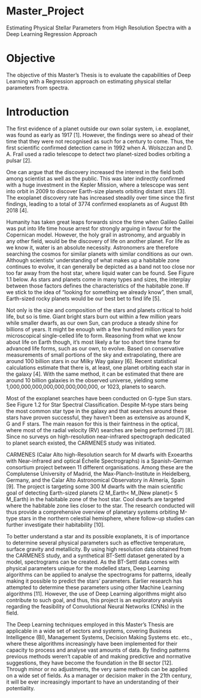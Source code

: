 # Master_Project
Estimating Physical Stellar Parameters from High Resolution Spectra with a Deep Learning Regression Approach


# Objective
The objective of this Master’s Thesis is to evaluate the capabilities of Deep Learning with a Regression approach on estimating physical stellar parameters from spectra. 

# Introduction
The first evidence of a planet outside our own solar system, i.e. exoplanet, was found as early as 1917 [1]. However, the findings were so ahead of their time that they were not recognised as such for a century to come. Thus, the first scientific confirmed detection came in 1992 when A. Wolszczan and  D. A. Frail used a radio telescope to detect two planet-sized bodies orbiting a pulsar [2]. 

One can argue that the discovery increased the interest in the field both among scientist as well as the public. This was later indirectly confirmed with a huge investment in the Kepler Mission, where a telescope was sent into orbit in 2009 to discover Earth-size planets orbiting distant stars [3]. The exoplanet discovery rate has increased steadily over time since the first findings, leading to a total of  3774 confirmed exoplanets as of August 8th 2018 [4]. 

Humanity has taken great leaps forwards since the time when Galileo Galilei was put into life time house arrest for strongly arguing in favour for the Copernican model. However, the holy grail in astronomy, and arguably in any other field, would be the discovery of life on another planet. For life as we know it, water is an absolute necessity. Astronomers are therefore searching the cosmos for similar planets with similar conditions as our own. Although scientists’ understanding of what makes up a habitable zone continues to evolve, it can generally be depicted as a band not too close nor too far away from the host star, where liquid water can be found. See Figure 1.1 below. As stars and planets come in many types and sizes, the interplay between those factors defines the characteristics of the habitable zone. If we stick to the idea of “looking for something we already know”, then small, Earth-sized rocky planets would be our best bet to find life [5]. 

Not only is the size and composition of the stars and planets critical to hold life, but so is time. Giant bright stars burn out within a few million years while smaller dwarfs, as our own Sun, can produce a steady shine for billions of years. It might be enough with a few hundred million years for microscopical single-celled life to form. Reasoning from what we know about life on Earth though, it’s most likely a far too short time frame for advanced life forms, such as our own, to evolve. 
Based on conservative measurements of small portions of the sky and extrapolating, there are around 100 billion stars in our Milky Way galaxy [6]. Recent statistical calculations estimate that there is, at least, one planet orbiting each star in the galaxy [4]. With the same method, it can be estimated that there are around 10 billion galaxies in the observed universe, yielding some 1,000,000,000,000,000,000,000,000, or 1023, planets to search.

Most of the exoplanet searches have been conducted on G-type Sun stars. See Figure 1.2 for Star Spectral Classification. Despite M-type stars being the most common star type in the galaxy and that searches around these stars have proven successful, they haven’t been as extensive as around K, G and F stars. The main reason for this is their faintness in the optical, where most of the radial velocity (RV) searches are being performed [7] [8]. Since no surveys on high-resolution near-infrared spectrograph dedicated to planet search existed, the CARMENES study was initiated. 

CARMENES (Calar Alto high-Resolution search for M dwarfs with Exoearths with Near-infrared and optical Échelle Spectrographs) is a Spanish-German consortium project between 11 different organisations. Among these are the Complutense University of Madrid, the Max-Planch-Institute in Heidelberg, Germany, and the Calar Alto Astronomical Observatory in Almería, Spain [9]. The project is targeting some 300 M dwarfs with the main scientific goal of detecting Earth-sized planets (2 M_Earth< M_(New planet)< 5 M_Earth) in the habitable zone of the host star. Cool dwarfs are targeted where the habitable zone lies closer to the star. The research conducted will thus provide a comprehensive overview of planetary systems orbiting M-type stars in the northern celestial hemisphere, where follow-up studies can further investigate their habitability [10]. 

To better understand a star and its possible exoplanets, it is of importance to determine several physical parameters such as effective temperature, surface gravity and metallicity. By using high resolution data obtained from the CARMENES study, and a synthetical BT-Settl dataset generated by a model, spectrograms can be created. As the BT-Settl data comes with physical parameters unique for the modelled stars, Deep Learning algorithms can be applied to analyse the spectrograms for patterns, ideally making it possible to predict the stars’ parameters. Earlier research has attempted to determine these parameters using other Machine Learning algorithms [11]. However, the use of Deep Learning algorithms might also contribute to such goal, and thus, this project is an exploratory analysis regarding the feasibility of Convolutional Neural Networks (CNNs) in the field.

The Deep Learning techniques employed in this Master’s Thesis are applicable in a wide set of sectors and systems, covering Business Intelligence (BI), Management Systems, Decision Making Systems etc. etc., where these algorithms increasingly have been implemented for their capacity to process and analyse vast amounts of data. By finding patterns previous methods weren’t capable of and making predictive and normative suggestions, they have become the foundation in the BI sector [12]. Through minor or no adjustments, the very same methods can be applied on a wide set of fields. As a manager or decision maker in the 21th century, it will be ever increasingly important to have an understanding of their potentiality. 


